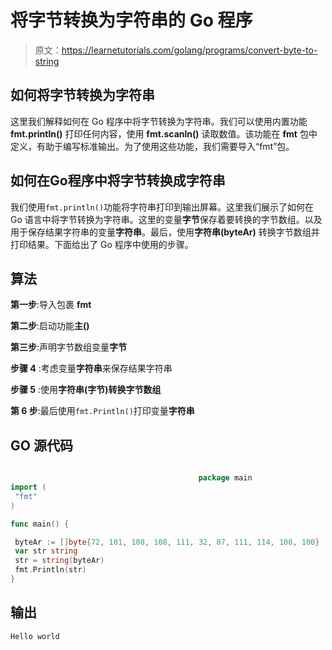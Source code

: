 # 将字节转换为字符串的 Go 程序

> 原文：<https://learnetutorials.com/golang/programs/convert-byte-to-string>

## 如何将字节转换为字符串

这里我们解释如何在 Go 程序中将字节转换为字符串。我们可以使用内置功能 **fmt.println()** 打印任何内容，使用 **fmt.scanln()** 读取数值。该功能在 **fmt** 包中定义，有助于编写标准输出。为了使用这些功能，我们需要导入“fmt”包。

## 如何在Go程序中将字节转换成字符串

我们使用`fmt.println()`功能将字符串打印到输出屏幕。这里我们展示了如何在 Go 语言中将字节转换为字符串。这里的变量**字节**保存着要转换的字节数组。以及用于保存结果字符串的变量**字符串**。最后，使用**字符串(byteAr)** 转换字节数组并打印结果。下面给出了 Go 程序中使用的步骤。

## 算法

**第一步**:导入包裹 **fmt**

**第二步**:启动功能**主()**

**第三步**:声明字节数组变量**字节**

**步骤 4** :考虑变量**字符串**来保存结果字符串

**步骤 5** :使用**字符串(字节)转换字节数组**

**第 6 步**:最后使用`fmt.Println()`打印变量**字符串**

## GO 源代码

```go

                                          package main
import (
 "fmt"
)

func main() {

 byteAr := []byte{72, 101, 108, 108, 111, 32, 87, 111, 114, 108, 100}
 var str string
 str = string(byteAr)
 fmt.Println(str)
}

```

## 输出

```go
Hello world
```